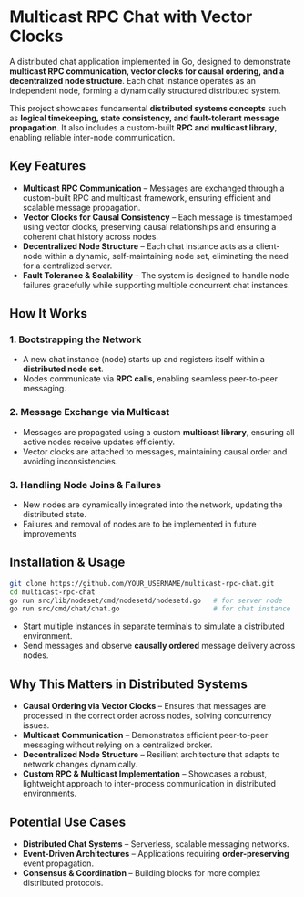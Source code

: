 # **Multicast RPC Chat with Vector Clocks**  

A distributed chat application implemented in Go, designed to demonstrate **multicast RPC communication, vector clocks for causal ordering, and a decentralized node structure**. Each chat instance operates as an independent node, forming a dynamically structured distributed system.  

This project showcases fundamental **distributed systems concepts** such as **logical timekeeping, state consistency, and fault-tolerant message propagation**. It also includes a custom-built **RPC and multicast library**, enabling reliable inter-node communication.  

## **Key Features**  

- **Multicast RPC Communication** – Messages are exchanged through a custom-built RPC and multicast framework, ensuring efficient and scalable message propagation.  
- **Vector Clocks for Causal Consistency** – Each message is timestamped using vector clocks, preserving causal relationships and ensuring a coherent chat history across nodes.  
- **Decentralized Node Structure** – Each chat instance acts as a client-node within a dynamic, self-maintaining node set, eliminating the need for a centralized server.  
- **Fault Tolerance & Scalability** – The system is designed to handle node failures gracefully while supporting multiple concurrent chat instances.  

## **How It Works**  

### 1. Bootstrapping the Network  
- A new chat instance (node) starts up and registers itself within a **distributed node set**.  
- Nodes communicate via **RPC calls**, enabling seamless peer-to-peer messaging.  

### 2. Message Exchange via Multicast  
- Messages are propagated using a custom **multicast library**, ensuring all active nodes receive updates efficiently.  
- Vector clocks are attached to messages, maintaining causal order and avoiding inconsistencies.  

### 3. Handling Node Joins & Failures  
- New nodes are dynamically integrated into the network, updating the distributed state.  
- Failures and removal of nodes are to be implemented in future improvements

## **Installation & Usage**  

```sh
git clone https://github.com/YOUR_USERNAME/multicast-rpc-chat.git  
cd multicast-rpc-chat  
go run src/lib/nodeset/cmd/nodesetd/nodesetd.go   # for server node
go run src/cmd/chat/chat.go                       # for chat instance
```

- Start multiple instances in separate terminals to simulate a distributed environment.  
- Send messages and observe **causally ordered** message delivery across nodes.  

## **Why This Matters in Distributed Systems**  

- **Causal Ordering via Vector Clocks** – Ensures that messages are processed in the correct order across nodes, solving concurrency issues.  
- **Multicast Communication** – Demonstrates efficient peer-to-peer messaging without relying on a centralized broker.  
- **Decentralized Node Structure** – Resilient architecture that adapts to network changes dynamically.  
- **Custom RPC & Multicast Implementation** – Showcases a robust, lightweight approach to inter-process communication in distributed environments.  

## **Potential Use Cases**  

- **Distributed Chat Systems** – Serverless, scalable messaging networks.  
- **Event-Driven Architectures** – Applications requiring **order-preserving** event propagation.  
- **Consensus & Coordination** – Building blocks for more complex distributed protocols.  
